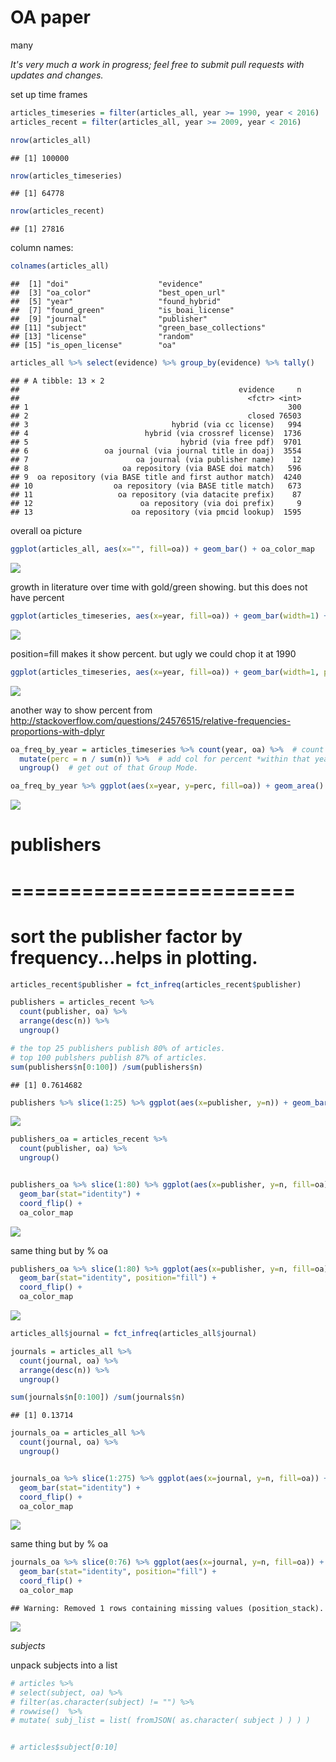 OA paper
================
many

*It's very much a work in progress; feel free to submit pull requests with updates and changes.*

set up time frames

``` r
articles_timeseries = filter(articles_all, year >= 1990, year < 2016)  # just use last 50yrs
articles_recent = filter(articles_all, year >= 2009, year < 2016)

nrow(articles_all)
```

    ## [1] 100000

``` r
nrow(articles_timeseries)
```

    ## [1] 64778

``` r
nrow(articles_recent)
```

    ## [1] 27816

column names:

``` r
colnames(articles_all)
```

    ##  [1] "doi"                    "evidence"              
    ##  [3] "oa_color"               "best_open_url"         
    ##  [5] "year"                   "found_hybrid"          
    ##  [7] "found_green"            "is_boai_license"       
    ##  [9] "journal"                "publisher"             
    ## [11] "subject"                "green_base_collections"
    ## [13] "license"                "random"                
    ## [15] "is_open_license"        "oa"

``` r
articles_all %>% select(evidence) %>% group_by(evidence) %>% tally()
```

    ## # A tibble: 13 × 2
    ##                                                 evidence     n
    ##                                                   <fctr> <int>
    ## 1                                                          300
    ## 2                                                 closed 76503
    ## 3                                hybrid (via cc license)   994
    ## 4                          hybrid (via crossref license)  1736
    ## 5                                  hybrid (via free pdf)  9701
    ## 6                 oa journal (via journal title in doaj)  3554
    ## 7                        oa journal (via publisher name)    12
    ## 8                     oa repository (via BASE doi match)   596
    ## 9  oa repository (via BASE title and first author match)  4240
    ## 10                  oa repository (via BASE title match)   673
    ## 11                   oa repository (via datacite prefix)    87
    ## 12                        oa repository (via doi prefix)     9
    ## 13                      oa repository (via pmcid lookup)  1595

overall oa picture

``` r
ggplot(articles_all, aes(x="", fill=oa)) + geom_bar() + oa_color_map
```

![](oa_analysis_files/figure-markdown_github/unnamed-chunk-4-1.png)

growth in literature over time with gold/green showing. but this does not have percent

``` r
ggplot(articles_timeseries, aes(x=year, fill=oa)) + geom_bar(width=1) + oa_color_map
```

![](oa_analysis_files/figure-markdown_github/unnamed-chunk-5-1.png)

position=fill makes it show percent. but ugly we could chop it at 1990

``` r
ggplot(articles_timeseries, aes(x=year, fill=oa)) + geom_bar(width=1, position="fill") + oa_color_map
```

![](oa_analysis_files/figure-markdown_github/unnamed-chunk-6-1.png)

another way to show percent from <http://stackoverflow.com/questions/24576515/relative-frequencies-proportions-with-dplyr>

``` r
oa_freq_by_year = articles_timeseries %>% count(year, oa) %>%  # count articles in each year and color
  mutate(perc = n / sum(n)) %>%  # add col for percent *within that year* cos we are still in Group Mode
  ungroup()  # get out of that Group Mode.

oa_freq_by_year %>% ggplot(aes(x=year, y=perc, fill=oa)) + geom_area() + oa_color_map
```

![](oa_analysis_files/figure-markdown_github/unnamed-chunk-7-1.png)

publishers
==========

========================
========================

sort the publisher factor by frequency...helps in plotting.
===========================================================

``` r
articles_recent$publisher = fct_infreq(articles_recent$publisher)

publishers = articles_recent %>% 
  count(publisher, oa) %>%
  arrange(desc(n)) %>%
  ungroup()

# the top 25 publishers publish 80% of articles.
# top 100 publshers publish 87% of articles.
sum(publishers$n[0:100]) /sum(publishers$n)
```

    ## [1] 0.7614682

``` r
publishers %>% slice(1:25) %>% ggplot(aes(x=publisher, y=n)) + geom_bar(stat="identity") + coord_flip()
```

![](oa_analysis_files/figure-markdown_github/unnamed-chunk-9-1.png)

``` r
publishers_oa = articles_recent %>% 
  count(publisher, oa) %>%
  ungroup()


publishers_oa %>% slice(1:80) %>% ggplot(aes(x=publisher, y=n, fill=oa)) + 
  geom_bar(stat="identity") + 
  coord_flip() +
  oa_color_map
```

![](oa_analysis_files/figure-markdown_github/unnamed-chunk-10-1.png)

same thing but by % oa

``` r
publishers_oa %>% slice(1:80) %>% ggplot(aes(x=publisher, y=n, fill=oa)) + 
  geom_bar(stat="identity", position="fill") + 
  coord_flip() +
  oa_color_map
```

![](oa_analysis_files/figure-markdown_github/unnamed-chunk-11-1.png)

``` r
articles_all$journal = fct_infreq(articles_all$journal)

journals = articles_all %>% 
  count(journal, oa) %>%
  arrange(desc(n)) %>%
  ungroup()

sum(journals$n[0:100]) /sum(journals$n)
```

    ## [1] 0.13714

``` r
journals_oa = articles_all %>% 
  count(journal, oa) %>%
  ungroup()


journals_oa %>% slice(1:275) %>% ggplot(aes(x=journal, y=n, fill=oa)) + 
  geom_bar(stat="identity") + 
  coord_flip() +
  oa_color_map
```

![](oa_analysis_files/figure-markdown_github/unnamed-chunk-12-1.png)

same thing but by % oa

``` r
journals_oa %>% slice(0:76) %>% ggplot(aes(x=journal, y=n, fill=oa)) + 
  geom_bar(stat="identity", position="fill") + 
  coord_flip() +
  oa_color_map
```

    ## Warning: Removed 1 rows containing missing values (position_stack).

![](oa_analysis_files/figure-markdown_github/unnamed-chunk-13-1.png)

*subjects*

unpack subjects into a list

``` r
# articles %>% 
# select(subject, oa) %>%
# filter(as.character(subject) != "") %>%
# rowwise()  %>%
# mutate( subj_list = list( fromJSON( as.character( subject ) ) ) )


# articles$subject[0:10]
```
